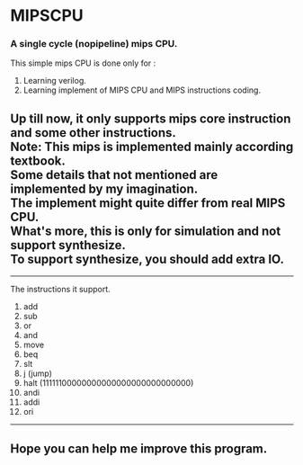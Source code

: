 # MIPSCPU  
### A single cycle (nopipeline) mips CPU.  
This simple mips CPU is done only for :  
1. Learning verilog.  
2. Learning implement of MIPS CPU and MIPS instructions coding.  
  
Up till now, it only supports mips core instruction and some other instructions.  
**Note: This mips is implemented mainly according textbook.**  
**Some details that not mentioned are implemented by my imagination.**  
**The implement might quite differ from real MIPS CPU.**  
**What's more, this is only for simulation and not support synthesize.**  
**To support synthesize, you should add extra IO.**  
---

---
The instructions it support.  
1. add  
2. sub  
3. or  
4. and  
5. move  
6. beq  
7. slt  
8. j \(jump\)  
9. halt (11111100000000000000000000000000)  
10. andi  
11. addi  
12. ori  

---  
  
## Hope you can help me improve this program.  


